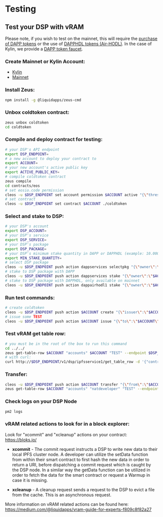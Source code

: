 Testing
=======

## Test your DSP with vRAM
Please note, if you wish to test on the mainnet, this will require the [purchase of DAPP tokens](https://liquidapps.io/auction) or the use of [DAPPHDL tokens (Air-HODL)](https://medium.com/@liquidapps/air-hodl-dapp-network-tokens-for-eos-holders-f879412f2e49).  In the case of Kylin, we provide a [DAPP token faucet](https://kylin-dapp-faucet.liquidapps.io/).

### Create Mainnet or Kylin Account:

- [Kylin](../developers/kylin-account.md)
- [Mainnet](https://www.eosx.io/guides/how-to-create-account)

### Install Zeus:

```bash
npm install -g @liquidapps/zeus-cmd
```

### Unbox coldtoken contract:

```bash
zeus unbox coldtoken
cd coldtoken
```

### Compile and deploy contract for testing:
```bash
# your DSP's API endpoint
export DSP_ENDPOINT=
# a new account to deploy your contract to
export ACCOUNT=
# your new account's active public key
export ACTIVE_PUBLIC_KEY=
# compile coldtoken contract
zeus compile
cd contracts/eos
# set eosio.code permission
cleos -u $DSP_ENDPOINT set account permission $ACCOUNT active "{\"threshold\":1,\"keys\":[{\"weight\":1,\"key\":\"$ACTIVE_PUBLIC_KEY\"}],\"accounts\":[{\"permission\":{\"actor\":\"$ACCOUNT\",\"permission\":\"eosio.code\"},\"weight\":1}]}" owner -p $ACCOUNT@active
# set contract
cleos -u $DSP_ENDPOINT set contract $ACCOUNT ./coldtoken
```

### Select and stake to DSP:
```bash
# your DSP's account
export DSP_ACCOUNT=
# your DSP's service
export DSP_SERVICE=
# your DSP's package
export DSP_PACKAGE=
# your DSP's minimum stake quantity in DAPP or DAPPHDL (example: 10.0000 DAPP or 10.0000 DAPPHDL)
export MIN_STAKE_QUANTITY=
# select DSP package
cleos -u $DSP_ENDPOINT push action dappservices selectpkg "{\"owner\":\"$ACCOUNT\",\"provider\":\"$DSP_ACCOUNT\",\"service\":\"$DSP_SERVICE\",\"package\":\"$DSP_PACKAGE\"}" -p $ACCOUNT
# stake to DSP package with DAPP
cleos -u $DSP_ENDPOINT push action dappservices stake "{\"owner\":\"$ACCOUNT\",\"provider\":\"$DSP_ACCOUNT\",\"service\":\"$DSP_SERVICE\",\"quantity\":\"$MIN_STAKE_QUANTITY\"}" -p $ACCOUNT
# stake to DSP package with DAPPHDL, only available on mainnet
cleos -u $DSP_ENDPOINT push action dappairhodl1 stake "{\"owner\":\"$ACCOUNT\",\"provider\":\"$DSP_ACCOUNT\",\"service\":\"$DSP_SERVICE\",\"quantity\":\"$MIN_STAKE_QUANTITY\"}" -p $ACCOUNT
```

### Run test commands:

```bash
# create coldtoken
cleos -u $DSP_ENDPOINT push action $ACCOUNT create "{\"issuer\":\"$ACCOUNT\",\"maximum_supply\":\"1000000000 TEST\"}" -p $ACCOUNT
# issue some TEST
cleos -u $DSP_ENDPOINT push action $ACCOUNT issue "{\"to\":\"$ACCOUNT\",\"quantity\":\"1000 TEST\",\"memo\":\"Testing issue\"}" -p $ACCOUNT
```

### Test vRAM get table row:

```bash
# you must be in the root of the box to run this command
cd ../../
zeus get-table-row $ACCOUNT "accounts" $ACCOUNT "TEST" --endpoint $DSP_ENDPOINT | python -m json.tool
# with curl:
curl http://$DSP_ENDPOINT/v1/dsp/ipfsservice1/get_table_row -d '{"contract":"CONTRACT_ACCOUNT","scope":"SCOPE","table":"TABLE_NAME","key":"TABLE_PRIMARY_KEY"}' | python -m json.tool
```

### Transfer:

```bash
cleos -u $DSP_ENDPOINT push action $ACCOUNT transfer "{\"from\":\"$ACCOUNT\",\"to\":\"natdeveloper\",\"quantity\":\"1000 TEST\",\"memo\":\"Testing transfer\"}" -p $ACCOUNT
zeus get-table-row $ACCOUNT "accounts" "natdeveloper" "TEST" --endpoint $DSP_ENDPOINT | python -m json.tool
```

### Check logs on your DSP Node
```bash
pm2 logs
```

### vRAM related actions to look for in a block explorer:

Look for "xcommit" and "xcleanup" actions on your contract: https://bloks.io/

* **xcommit** - The commit request instructs a DSP to write new data to their local IPFS cluster node. A developer can utilize the setData function from within their smart contract to first hash the new data in order to return a URI, before dispatching a commit request which is caught by the DSP node. In a similar way the getData function can be utilized in order to fetch the data for the smart contract or request a Warmup in case it is missing.

* **xcleanup** - A cleanup request sends a request to the DSP to evict a file from the cache. This is an asynchronous request.

More information on vRAM related actions can be found here: https://medium.com/@liquidapps/vram-guide-for-experts-f809c8f82a27